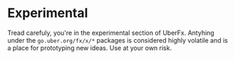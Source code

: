 # Experimental

Tread carefuly, you're in the experimental section of UberFx. Antyhing under
the `go.uber.org/fx/x/*` packages is considered highly volatile and is a place
for prototyping new ideas. Use at your own risk.
